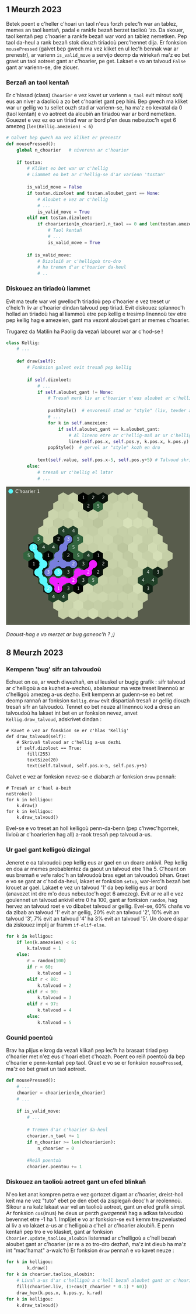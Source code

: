 ## 1 Meurzh 2023

Betek poent e c'heller c'hoari un taol n'eus forzh pelec'h war an tablez, memes an taol kentañ, padal e rankfe bezañ berzet taolioù 'zo. Da skouer, taol kentañ pep c'hoarier a rankfe bezañ war vord an tablez nemetken. Pep taol da-heul a rank bezañ stok diouzh tiriadoù perc'hennet dija.
Er fonksion <code>mousePressed</code> (galvet bep gwech ma vez kliket en ul lec'h bennak war ar prenestr), ar varienn <code>is_valid_move</code> a servijo deomp da wiriekañ ma'z eo bet graet un taol aotreet gant ar c'hoarier, pe get. Lakaet e vo an talvoud <code>False</code> gant ar varienn-se, dre ziouer.

### Berzañ an taol kentañ

Er c'hlasad (class) <code>Choarier</code> e vez kavet ur varienn <code>n_taol</code> evit mirout soñj eus an niver a daolioù a zo bet c'hoariet gant pep hini.
Bep gwech ma kliket war ur gellig vo tu sellet ouzh stad ar varienn-se, ha ma'z eo kevatal da 0 (taol kentañ) e vo aotreet da aloubiñ an tiriadoù war ar bord nemetken. Gouezet e vez ez eo un tiriad war ar bord p'en deus nebeutoc'h eget 6 amezeg (<code>len(Kellig.amezeien) < 6</code>)

```python
# Galvet bep gwech ma vez kliket er prenestr
def mousePressed():
    global n_choarier   # niverenn ar c'hoarier
    
    if tostan:
        # Kliket eo bet war ur c'hellig
        # Liammet eo bet ar c'hellig-se d'ar varienn 'tostan'
        
        is_valid_move = False
        if tostan.dizoloet and tostan.aloubet_gant == None:
            # Aloubet e vez ar c'hellig
            # ...
            is_valid_move = True
        elif not tostan.dizoloet:
            if choarierien[n_choarier].n_taol == 0 and len(tostan.amezeien) < 6:
                # Taol kentañ
                # ...
                is_valid_move = True
            
        if is_valid_move:
            # Dizoloiñ ar c'helligoù tro-dro
            # ha tremen d'ar c'hoarier da-heul
            # ..
```

### Diskouez an tiriadoù liammet

Evit ma teufe war vel gwelloc'h tiriadoù pep c'hoarier e vez treset ur c'helc'h liv ar c'hoarier dindan talvoud pep tiriad. Evit diskouez splannoc'h hollad an tiriadoù hag al liammoù etre pep kellig e tresimp linennoù tev etre pep kellig hag e amezeien, gant ma vezont aloubet gant ar memes c'hoarier.

Trugarez da Matilin ha Paolig da vezañ labouret war ar c'hod-se !

```python
class Kellig:
    # ...
    
    def draw(self):
        # Fonksion galvet evit tresañ pep kellig
        
        if self.dizoloet:
            # ...
            if self.aloubet_gant != None:
                # Tresañ merk liv ar c'hoarier n'eus aloubet ar c'hellig mañ
                
                pushStyle()  # envoreniñ stad ar "style" (liv, tevder a linennoù...)
                # ...
                for k in self.amezeien:
                    if self.aloubet_gant == k.aloubet_gant:
                        # Al linenn etre ar c'hellig-mañ ar ur c'hellig amezeg eus ar memes liv
                        line(self.pos.x, self.pos.y, k.pos.x, k.pos.y)
                popStyle()  # gervel ar "style" kozh en dro
            
            text(self.value, self.pos.x-5, self.pos.y+5) # Talvoud skrivet a-us ar c'hellig
        else:
            # tresañ ur c'hellig el latar
            # ...
```

![prototip3](skeudennou/20230301_19857.png)

_Daoust-hag e vo merzet ar bug ganeoc'h ? ;)_


## 8 Meurzh 2023

### Kempenn 'bug' sifr an talvoudoù

Echuet on oa, ar wech diwezhañ, en ul leuskel ur bugig grafik : sifr talvoud ar c'helligoù a oa kuzhet a-wechoù, abalamour ma veze treset linennoù ar c'helligoù amezeg a-us dezho.
Evit kempenn ar gudenn-se eo bet ret deomp rannañ ar fonksion <code>Kellig.draw</code> evit dispartiañ tresañ ar gellig diouzh tresañ sifr an talvoudoù. Tennet eo bet neuze al linennoù kod a drese an talvoudoù ha lakaet int bet en ur fonksion nevez, anvet <code>Kellig.draw_talvoud</code>, adskrivet dindan :

```python3
# Kavet e vez ar fonskion se er c'hlas 'Kellig'
def draw_talvoud(self):
    # Skrivañ talvoud ar c'hellig a-us dezhi
    if self.dizoloet == True:
        fill(255)
        textSize(20)
        text(self.talvoud, self.pos.x-5, self.pos.y+5)
```

Galvet e vez ar fonksion nevez-se e diabarzh ar fonksion <code>draw</code> pennañ:

```python3
# Tresañ ar c'hael a-bezh
noStroke()
for k in kelligou:
    k.draw()
for k in kelligou:
    k.draw_talvoud()
```

Evel-se e vo treset an holl kelligoù penn-da-benn (pep c'hwec'hgornek, livioù ar c'hoarierien hag all) a-raok tresañ pep talvoud a-us.

### Ur gael gant kelligoù dizingal

Jeneret e oa talvoudoù pep kellig eus ar gael en un doare ankivil. Pep kellig en doa ar memes probablentez da gaout un talvoud etre 1 ha 5. C'hoant on eus bremañ e vefe raloc'h an talvoudoù bras eget an talvoudoù bihan.
Graet e vo se gant ar c'hod da-heul, lakaet er fonksion <code>setup</code>, war-lerc'h bezañ bet krouet ar gael.
Lakaet e vez un talvoud '1' da bep kellig eus ar bord (anavezet int dre m'o deus nebeutoc'h eget 6 amezeg).
Evit ar re all e vez goulennet un talvoud ankivil etre 0 ha 100, gant ar fonksion <code>random</code>, hag hervez an talvoud roet e vo dibabet talvoud ar gellig. Evel-se, 60% chañs vo da zibab an talvoud '1' evit ar gellig, 20% evit an talvoud '2', 10% evit an talvoud '3', 7% evit an talvoud '4' ha 3% evit an talvoud '5'.
Un doare dispar da ziskouez implij ar framm <code>if</code>-<code>elif</code>-<code>else</code>.

```python
for k in kelligou:
    if len(k.amezeien) < 6:
        k.talvoud = 1
    else:
        r = random(100)
        if r < 60:
            k.talvoud = 1
        elif r < 80:
            k.talvoud = 2
        elif r < 90:
            k.talvoud = 3
        elif r < 97:
            k.talvoud = 4
        else:
            k.talvoud = 5
```

### Gounid poentoù

Brav ha plijus e krog da vezañ klikañ pep lec'h ha brasaat tiriad pep c'hoarier met n'ez eus c'hoari ebet c'hoazh. Poent eo reiñ poentoù da bep c'hoarier e penn-kentañ pep taol. Graet e vo se er fonksion <code>mousePressed</code>, ma'z eo bet graet un taol aotreet.

```python
def mousePressed():
    # ...
    choarier = choarierien[n_choarier]
    # ...
    
    if is_valid_move:
        # ...
        
        # Tremen d'ar c'hoarier da-heul
        choarier.n_taol += 1
        if n_choarier >= len(choarierien):
            n_choarier = 0
        
        #Reiñ poentoù
        choarier.poentou += 1
```

### Diskouez an taolioù aotreet gant un efed blinkañ

N'eo ket anat kompren petra e vez gortozet digant ar c'hoarier, dreist-holl keit ma ne vez "tuto" ebet pe den ebet da zisplegañ deoc'h ar reolennoù.
Sikour a ra kalz lakaat war vel an taolioù aotreet, gant un efed grafik simpl.
Ar fonksion <code>cos</code>(inus) he deus ur perzh _gwagenniñ_ hag a adkas talvoudoù bevennet etre -1 ha 1. Implijet e vo ar fonksion-se evit kemm treuzwelusted al liv a vo lakaet a-us ar c'helligoù a c'hell ar c'hoarier aloubiñ.
E penn kentañ pep tro e vo klasket, gant ar fonksion <code>Choarier.update_taoliou_aloubin</code> listennad ar c'helligoù a c'hell bezañ aloubet gant ar c'hoarier (ar re a zo tro-dro dezhañ, ma'z int dieub ha ma'z int "mac'hamat" a-walc'h)
Er fonksion <code>draw</code> pennañ e vo kavet neuze :

```python
for k in kelligou:
        k.draw()
for k in choarier.taoliou_aloubin:
    # Livañ a-us d'ar c'helligoù a c'hell bezañ aloubet gant ar c'hoarier
    fill(choarier.liv, (1+cos(t_choarier * 0.1) * 60))
    draw_hex(k.pos.x, k.pos.y, k.rad)
for k in kelligou:
    k.draw_talvoud()
```
